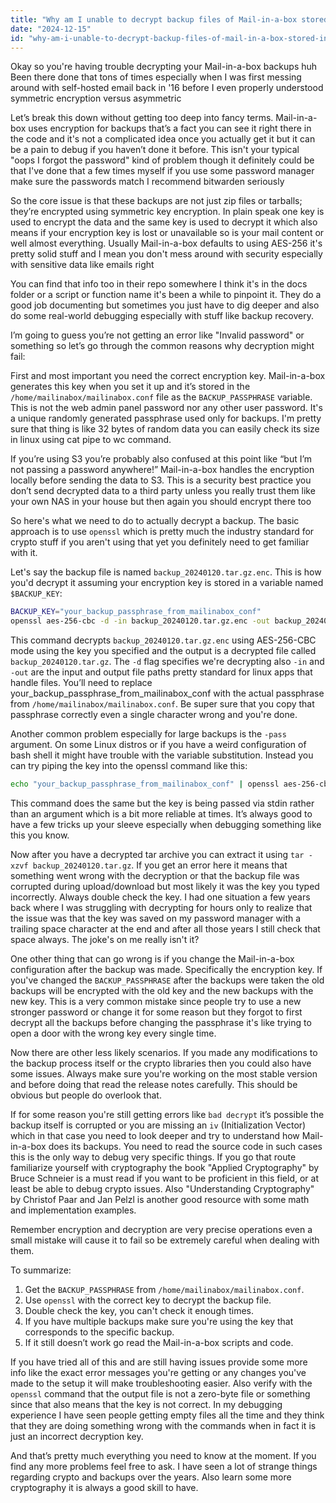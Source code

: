```yaml
---
title: "Why am I unable to decrypt backup files of Mail-in-a-box stored in S3 or locally?"
date: "2024-12-15"
id: "why-am-i-unable-to-decrypt-backup-files-of-mail-in-a-box-stored-in-s3-or-locally"
---
```


Okay so you're having trouble decrypting your Mail-in-a-box backups huh Been there done that tons of times especially when I was first messing around with self-hosted email back in '16 before I even properly understood symmetric encryption versus asymmetric

Let’s break this down without getting too deep into fancy terms. Mail-in-a-box uses encryption for backups that’s a fact you can see it right there in the code and it's not a complicated idea once you actually get it but it can be a pain to debug if you haven’t done it before. This isn't your typical "oops I forgot the password" kind of problem though it definitely could be that I've done that a few times myself if you use some password manager make sure the passwords match I recommend bitwarden seriously

So the core issue is that these backups are not just zip files or tarballs; they’re encrypted using symmetric key encryption. In plain speak one key is used to encrypt the data and the same key is used to decrypt it which also means if your encryption key is lost or unavailable so is your mail content or well almost everything. Usually Mail-in-a-box defaults to using AES-256 it's pretty solid stuff and I mean you don't mess around with security especially with sensitive data like emails right

You can find that info too in their repo somewhere I think it's in the docs folder or a script or function name it's been a while to pinpoint it. They do a good job documenting but sometimes you just have to dig deeper and also do some real-world debugging especially with stuff like backup recovery.

I’m going to guess you’re not getting an error like "Invalid password" or something so let’s go through the common reasons why decryption might fail:

First and most important you need the correct encryption key. Mail-in-a-box generates this key when you set it up and it’s stored in the `/home/mailinabox/mailinabox.conf` file as the `BACKUP_PASSPHRASE` variable. This is not the web admin panel password nor any other user password. It's a unique randomly generated passphrase used only for backups. I'm pretty sure that thing is like 32 bytes of random data you can easily check its size in linux using cat pipe to wc command.

If you’re using S3 you’re probably also confused at this point like “but I’m not passing a password anywhere!” Mail-in-a-box handles the encryption locally before sending the data to S3. This is a security best practice you don’t send decrypted data to a third party unless you really trust them like your own NAS in your house but then again you should encrypt there too

So here's what we need to do to actually decrypt a backup. The basic approach is to use `openssl` which is pretty much the industry standard for crypto stuff if you aren't using that yet you definitely need to get familiar with it.

Let's say the backup file is named `backup_20240120.tar.gz.enc`. This is how you'd decrypt it assuming your encryption key is stored in a variable named `$BACKUP_KEY`:

```bash
BACKUP_KEY="your_backup_passphrase_from_mailinabox_conf"
openssl aes-256-cbc -d -in backup_20240120.tar.gz.enc -out backup_20240120.tar.gz -pass pass:"$BACKUP_KEY"
```

This command decrypts `backup_20240120.tar.gz.enc` using AES-256-CBC mode using the key you specified and the output is a decrypted file called `backup_20240120.tar.gz`. The `-d` flag specifies we're decrypting also `-in` and `-out` are the input and output file paths pretty standard for linux apps that handle files. You’ll need to replace your\_backup\_passphrase\_from\_mailinabox\_conf with the actual passphrase from `/home/mailinabox/mailinabox.conf`. Be super sure that you copy that passphrase correctly even a single character wrong and you're done.

Another common problem especially for large backups is the `-pass` argument. On some Linux distros or if you have a weird configuration of bash shell it might have trouble with the variable substitution. Instead you can try piping the key into the openssl command like this:

```bash
echo "your_backup_passphrase_from_mailinabox_conf" | openssl aes-256-cbc -d -in backup_20240120.tar.gz.enc -out backup_20240120.tar.gz -pass stdin
```

This command does the same but the key is being passed via stdin rather than an argument which is a bit more reliable at times. It’s always good to have a few tricks up your sleeve especially when debugging something like this you know.

Now after you have a decrypted tar archive you can extract it using `tar -xzvf backup_20240120.tar.gz`. If you get an error here it means that something went wrong with the decryption or that the backup file was corrupted during upload/download but most likely it was the key you typed incorrectly. Always double check the key. I had one situation a few years back where I was struggling with decrypting for hours only to realize that the issue was that the key was saved on my password manager with a trailing space character at the end and after all those years I still check that space always. The joke's on me really isn't it?

One other thing that can go wrong is if you change the Mail-in-a-box configuration after the backup was made. Specifically the encryption key. If you've changed the `BACKUP_PASSPHRASE` after the backups were taken the old backups will be encrypted with the old key and the new backups with the new key. This is a very common mistake since people try to use a new stronger password or change it for some reason but they forgot to first decrypt all the backups before changing the passphrase it's like trying to open a door with the wrong key every single time.

Now there are other less likely scenarios. If you made any modifications to the backup process itself or the crypto libraries then you could also have some issues. Always make sure you're working on the most stable version and before doing that read the release notes carefully. This should be obvious but people do overlook that.

If for some reason you're still getting errors like `bad decrypt` it’s possible the backup itself is corrupted or you are missing an `iv` (Initialization Vector) which in that case you need to look deeper and try to understand how Mail-in-a-box does its backups. You need to read the source code in such cases this is the only way to debug very specific things. If you go that route familiarize yourself with cryptography the book "Applied Cryptography" by Bruce Schneier is a must read if you want to be proficient in this field, or at least be able to debug crypto issues. Also "Understanding Cryptography" by Christof Paar and Jan Pelzl is another good resource with some math and implementation examples.

Remember encryption and decryption are very precise operations even a small mistake will cause it to fail so be extremely careful when dealing with them.

To summarize:

1.  Get the `BACKUP_PASSPHRASE` from `/home/mailinabox/mailinabox.conf`.
2.  Use `openssl` with the correct key to decrypt the backup file.
3.  Double check the key, you can't check it enough times.
4.  If you have multiple backups make sure you're using the key that corresponds to the specific backup.
5.  If it still doesn’t work go read the Mail-in-a-box scripts and code.

If you have tried all of this and are still having issues provide some more info like the exact error messages you're getting or any changes you've made to the setup it will make troubleshooting easier. Also verify with the `openssl` command that the output file is not a zero-byte file or something since that also means that the key is not correct. In my debugging experience I have seen people getting empty files all the time and they think that they are doing something wrong with the commands when in fact it is just an incorrect decryption key.

And that’s pretty much everything you need to know at the moment. If you find any more problems feel free to ask. I have seen a lot of strange things regarding crypto and backups over the years. Also learn some more cryptography it is always a good skill to have.
